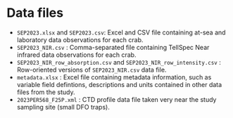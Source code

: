 # Data files

- `SEP2023.xlsx` and `SEP2023.csv`: Excel and CSV file containing at-sea and laboratory data observations for each crab.
- `SEP2023_NIR.csv` : Comma-separated file containing TellSpec Near infrared data observations for each crab.
- `SEP2023_NIR_row_absorption.csv` and `SEP2023_NIR_row_intensity.csv` : Row-oriented versions of `SEP2023_NIR.csv` data file.
- `metadata.xlsx` : Excel file containing metadata information, such as variable field defintions, descriptions and units contained in other data files from the study.
- `2023PER568_F25P.xml` : CTD profile data file taken very near the study sampling site (small DFO traps).
